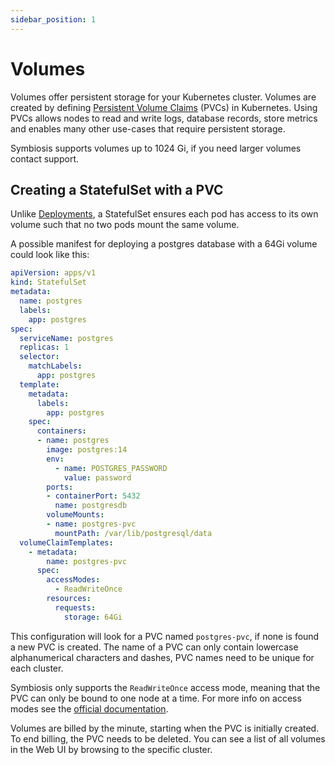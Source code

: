 ```yaml
---
sidebar_position: 1
---
```

# Volumes

Volumes offer persistent storage for your Kubernetes cluster. Volumes are created by defining [Persistent Volume Claims](https://kubernetes.io/docs/concepts/storage/persistent-volumes/) (PVCs) in Kubernetes. Using PVCs allows nodes to read and write logs, database records, store metrics and enables many other use-cases that require persistent storage.

Symbiosis supports volumes up to 1024 Gi, if you need larger volumes contact support.

## Creating a StatefulSet with a PVC

Unlike [Deployments](https://kubernetes.io/docs/concepts/workloads/controllers/deployment/), a StatefulSet ensures each pod has access to its own volume such that no two pods mount the same volume.

A possible manifest for deploying a postgres database with a 64Gi volume could look like this:

```yaml
apiVersion: apps/v1
kind: StatefulSet
metadata:
  name: postgres
  labels:
    app: postgres
spec:
  serviceName: postgres
  replicas: 1
  selector:
    matchLabels:
      app: postgres
  template:
    metadata:
      labels:
        app: postgres
    spec:
      containers:
      - name: postgres
        image: postgres:14
        env:
          - name: POSTGRES_PASSWORD
            value: password
        ports:
        - containerPort: 5432
          name: postgresdb
        volumeMounts:
        - name: postgres-pvc
          mountPath: /var/lib/postgresql/data
  volumeClaimTemplates:
    - metadata:
        name: postgres-pvc
      spec:
        accessModes:
          - ReadWriteOnce
        resources:
          requests:
            storage: 64Gi
```

This configuration will look for a PVC named `postgres-pvc`, if none is found a new PVC is created. The name of a PVC can only contain lowercase alphanumerical characters and dashes, PVC names need to be unique for each cluster.

Symbiosis only supports the `ReadWriteOnce` access mode, meaning that the PVC can only be bound to one node at a time. For more info on access modes see the [official documentation](https://kubernetes.io/docs/concepts/storage/persistent-volumes/#access-modes).

Volumes are billed by the minute, starting when the PVC is initially created. To end billing, the PVC needs to be deleted. You can see a list of all volumes in the Web UI by browsing to the specific cluster.
